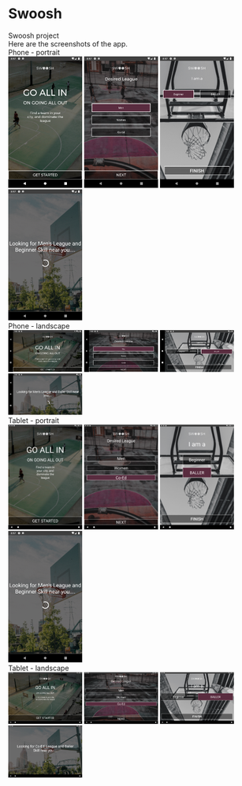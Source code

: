 # Swoosh
Swoosh project
<br>
Here are the screenshots of the app. 
<br>
Phone - portrait
<br>
<img src="phone-screen/portrait/welcome.png" width="150"> 
<img src="phone-screen/portrait/league.png" width="150">
<img src="phone-screen/portrait/skill.png" width="150">
<img src="phone-screen/portrait/final.png" width="150">
<br>
Phone - landscape 
<br>
<img src="phone-screen/landscape/welcome.png" width="150"> 
<img src="phone-screen/landscape/league.png" width="150">
<img src="phone-screen/landscape/skill.png" width="150">
<img src="phone-screen/landscape/final.png" width="150">
<br>
Tablet - portrait
<br>
<img src="tablet-screen/portrait/welcome.png" width="150"> 
<img src="tablet-screen/portrait/league.png" width="150">
<img src="tablet-screen/portrait/skill.png" width="150">
<img src="phone-screen/portrait/final.png" width="150">
<br>
Tablet - landscape 
<br>
<img src="tablet-screen/landscape/welcome.png" width="150"> 
<img src="tablet-screen/landscape/league.png" width="150">
<img src="tablet-screen/landscape/skill.png" width="150">
<img src="tablet-screen/landscape/final.png" width="150">
